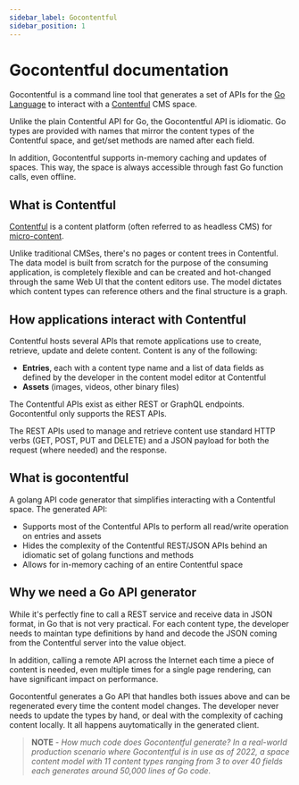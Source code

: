 ```yaml
---
sidebar_label: Gocontentful
sidebar_position: 1
---
```


# Gocontentful documentation

Gocontentful is a command line tool that generates a set of APIs for the [Go Language](https://go.dev) to interact with a [Contentful](https://www.contentful.com) CMS space.

Unlike the plain Contentful API for Go, the Gocontentful API is idiomatic. Go types are provided with names that mirror the content types of the Contentful space, and get/set methods are named after each field.

In addition, Gocontentful supports in-memory caching and updates of spaces. This way, the space is always accessible through fast Go function calls, even offline.

## What is Contentful

[Contentful](https://www.contentful.com/) is a content platform (often referred to as headless CMS) for [micro-content](https://www.contentful.com/r/knowledgebase/content-as-a-microservice/).

Unlike traditional CMSes, there's no pages or content trees in Contentful. The data model is built from scratch for the purpose of the consuming application, is completely flexible and can be created and hot-changed through the same Web UI that the content editors use. The model dictates which content types can reference others and the final structure is a graph.

## How applications interact with Contentful

Contentful hosts several APIs that remote applications use to create, retrieve, update and delete content. Content is any of the following:

- **Entries**, each with a content type name and a list of data fields as defined by the developer in the content model editor at Contentful
- **Assets** (images, videos, other binary files)

The Contentful APIs exist as either REST or GraphQL endpoints. Gocontentful only supports the REST APIs.

The REST APIs used to manage and retrieve content use standard HTTP verbs (GET, POST, PUT and DELETE) and a JSON payload for both the request (where needed) and the response.

## What is gocontentful

A golang API code generator that simplifies interacting with a Contentful space. The generated API:

- Supports most of the Contentful APIs to perform all read/write operation on entries and assets
- Hides the complexity of the Contentful REST/JSON APIs behind an idiomatic set of golang functions and methods
- Allows for in-memory caching of an entire Contentful space

## Why we need a Go API generator

While it's perfectly fine to call a REST service and receive data in JSON format, in Go that is not very practical. For each content type, the developer needs to maintan type definitions by hand and decode the JSON coming from the Contentful server into the value object.

In addition, calling a remote API across the Internet each time a piece of content is needed, even multiple times for a single page rendering, can have significant impact on performance.

Gocontentful generates a Go API that handles both issues above and can be regenerated every time the content model changes. The developer never needs to update the types by hand, or deal with the complexity of caching content locally. It all happens auytomatically in the generated client.

> **NOTE** - _How much code does Gocontentful generate? In a real-world production scenario where Gocontentful is in use as of 2022, a space content model with 11 content types ranging from 3 to over 40 fields each generates around 50,000 lines of Go code._
